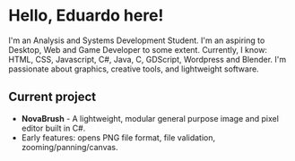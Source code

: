 # Hello, Eduardo here!

I'm an Analysis and Systems Development Student. I'm an aspiring to Desktop, Web and Game Developer to some extent.
Currently, I know: HTML, CSS, Javascript,  C#, Java, C, GDScript, Wordpress and Blender.
I'm passionate about graphics, creative tools, and lightweight software.

## Current project
- **NovaBrush** - A lightweight, modular general purpose image and pixel editor built in C#.
- Early features: opens PNG file format, file validation, zooming/panning/canvas.
